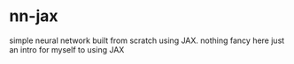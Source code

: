 # nn-jax
simple neural network built from scratch using JAX. nothing fancy here just an intro for myself to using JAX
